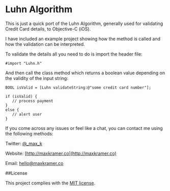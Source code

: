 Luhn Algorithm
==============

This is just a quick port of the Luhn Algorithm, generally used for validating Credit Card details, to Objective-C (iOS).

I have included an example project showing how the method is called and how the validation can be interpreted.

To validate the details all you need to do is import the header file:

    #import "Luhn.h"
    
And then call the class method which returns a boolean value depending on the validity of the input string:

    BOOL isValid = [Luhn validateString:@"some credit card number"];
    
    if (isValid) {
       // process payment   
    }
    else {
       // alert user
    }

If you come across any issues or feel like a chat, you can contact me using the following methods:

Twitter: [@_max_k](http://twitter.com/_max_k)

Website: [http://maxkramer.co](http://maxkramer.co)

Email: [hello@maxkramer.co](mailto:hello@maxkramer.co)

##License

This project complies with the [MIT license](https://github.com/MaxKramer/LuhnAlgorithm/blob/master/LICENSE).
